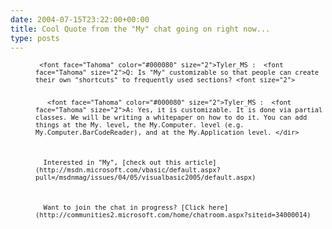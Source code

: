 ```yaml
---
date: 2004-07-15T23:22:00+00:00
title: Cool Quote from the "My" chat going on right now...
type: posts
---
```

<dir>
   <font size="2">


     <font face="Tahoma" color="#000080" size="2">Tyler_MS :  <font face="Tahoma" size="2">Q: Is "My" customizable so that people can create their own "shortcuts" to frequently used sections? <font size="2">


       <font face="Tahoma" color="#000080" size="2">Tyler_MS :  <font face="Tahoma" size="2">A: Yes, it is customizable. It is done via partial classes. We will be writing a whitepaper on how to do it. You can add things at the My. level, the My.Computer. level (e.g. My.Computer.BarCodeReader), and at the My.Application level. </dir>



      Interested in "My", [check out this article](http://msdn.microsoft.com/vbasic/default.aspx?pull=/msdnmag/issues/04/05/visualbasic2005/default.aspx)



      Want to join the chat in progress? [Click here](http://communities2.microsoft.com/home/chatroom.aspx?siteid=34000014)
